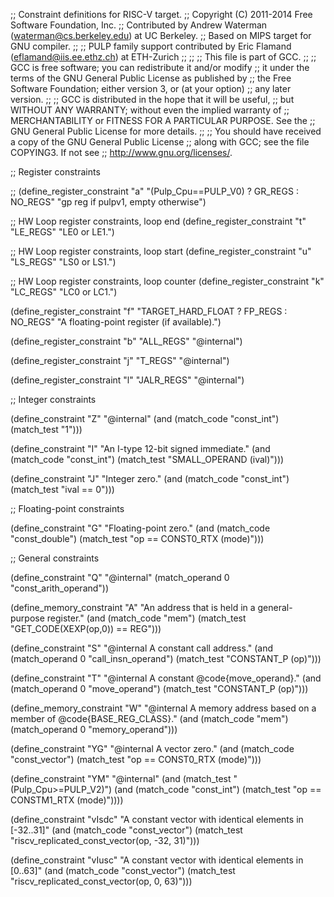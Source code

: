 ;; Constraint definitions for RISC-V target.
;; Copyright (C) 2011-2014 Free Software Foundation, Inc.
;; Contributed by Andrew Waterman (waterman@cs.berkeley.edu) at UC Berkeley.
;; Based on MIPS target for GNU compiler.
;;
;; PULP family support contributed by Eric Flamand (eflamand@iis.ee.ethz.ch) at ETH-Zurich
;;
;;
;; This file is part of GCC.
;;
;; GCC is free software; you can redistribute it and/or modify
;; it under the terms of the GNU General Public License as published by
;; the Free Software Foundation; either version 3, or (at your option)
;; any later version.
;;
;; GCC is distributed in the hope that it will be useful,
;; but WITHOUT ANY WARRANTY; without even the implied warranty of
;; MERCHANTABILITY or FITNESS FOR A PARTICULAR PURPOSE.  See the
;; GNU General Public License for more details.
;;
;; You should have received a copy of the GNU General Public License
;; along with GCC; see the file COPYING3.  If not see
;; <http://www.gnu.org/licenses/>.

;; Register constraints

;;
(define_register_constraint "a" "(Pulp_Cpu==PULP_V0) ? GR_REGS : NO_REGS"
  "gp reg if pulpv1, empty otherwise")

;; HW Loop register constraints, loop end
(define_register_constraint "t" "LE_REGS"
  "LE0 or LE1.")

;; HW Loop register constraints, loop start
(define_register_constraint "u" "LS_REGS"
  "LS0 or LS1.")

;; HW Loop register constraints, loop counter
(define_register_constraint "k" "LC_REGS"
  "LC0 or LC1.")

(define_register_constraint "f" "TARGET_HARD_FLOAT ? FP_REGS : NO_REGS"
  "A floating-point register (if available).")

(define_register_constraint "b" "ALL_REGS"
  "@internal")

(define_register_constraint "j" "T_REGS"
  "@internal")

(define_register_constraint "l" "JALR_REGS"
  "@internal")

;; Integer constraints


(define_constraint "Z"
  "@internal"
  (and (match_code "const_int")
       (match_test "1")))

(define_constraint "I"
  "An I-type 12-bit signed immediate."
  (and (match_code "const_int")
       (match_test "SMALL_OPERAND (ival)")))

(define_constraint "J"
  "Integer zero."
  (and (match_code "const_int")
       (match_test "ival == 0")))

;; Floating-point constraints

(define_constraint "G"
  "Floating-point zero."
  (and (match_code "const_double")
       (match_test "op == CONST0_RTX (mode)")))

;; General constraints

(define_constraint "Q"
  "@internal"
  (match_operand 0 "const_arith_operand"))

(define_memory_constraint "A"
  "An address that is held in a general-purpose register."
  (and (match_code "mem")
       (match_test "GET_CODE(XEXP(op,0)) == REG")))

(define_constraint "S"
  "@internal
   A constant call address."
  (and (match_operand 0 "call_insn_operand")
       (match_test "CONSTANT_P (op)")))

(define_constraint "T"
  "@internal
   A constant @code{move_operand}."
  (and (match_operand 0 "move_operand")
       (match_test "CONSTANT_P (op)")))

(define_memory_constraint "W"
  "@internal
   A memory address based on a member of @code{BASE_REG_CLASS}."
  (and (match_code "mem")
       (match_operand 0 "memory_operand")))

(define_constraint "YG"
  "@internal
   A vector zero."
  (and (match_code "const_vector")
       (match_test "op == CONST0_RTX (mode)")))

(define_constraint "YM"
  "@internal"
  (and (match_test "(Pulp_Cpu>=PULP_V2)")
       (and (match_code "const_int")
            (match_test "op == CONSTM1_RTX (mode)"))))

(define_constraint "vIsdc"
  "A constant vector with identical elements in [-32..31]"
   (and (match_code "const_vector")
        (match_test "riscv_replicated_const_vector(op, -32, 31)")))

(define_constraint "vIusc"
  "A constant vector with identical elements in [0..63]"
   (and (match_code "const_vector")
        (match_test "riscv_replicated_const_vector(op, 0, 63)")))


